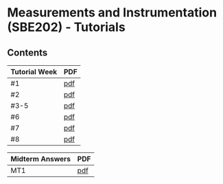 # Measurements and Instrumentation \(SBE202\) - Tutorials

## Contents

| Tutorial Week | PDF |
|------|----------------------|
| #1 | [pdf](01_week_01/week01.pdf) |
| #2 | [pdf](02_week_02/week02.pdf) |
| #3-5 | [pdf](03_week_03_04_05/week03_04_05.pdf) |
| #6 | [pdf](06_week_06/week06.pdf) |
| #7 | [pdf](07_week_07/week07.pdf) |
| #8 | [pdf](08_week_08/week08.pdf) |


| Midterm Answers | PDF |
|------|----------------------|
| MT1 | [pdf](mt-model/mt-answers.pdf) |
